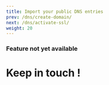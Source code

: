 ```yaml
---
title: Import your public DNS entries
prev: /dns/create-domain/
next: /dns/activate-ssl/
weight: 20
---
```


### Feature not yet available

# Keep in touch !
